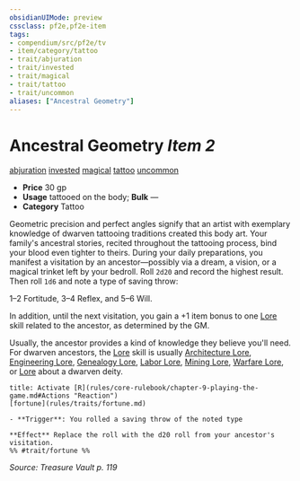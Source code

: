 ```yaml
---
obsidianUIMode: preview
cssclass: pf2e,pf2e-item
tags:
- compendium/src/pf2e/tv
- item/category/tattoo
- trait/abjuration
- trait/invested
- trait/magical
- trait/tattoo
- trait/uncommon
aliases: ["Ancestral Geometry"]
---
```

# Ancestral Geometry *Item 2*  
[abjuration](rules/traits/abjuration.md)  [invested](rules/traits/invested.md)  [magical](rules/traits/magical.md)  [tattoo](rules/traits/tattoo-lowg.md)  [uncommon](rules/traits/uncommon.md)  

- **Price** 30 gp
- **Usage** tattooed on the body; **Bulk** —
- **Category** Tattoo

Geometric precision and perfect angles signify that an artist with exemplary knowledge of dwarven tattooing traditions created this body art. Your family's ancestral stories, recited throughout the tattooing process, bind your blood even tighter to theirs. During your daily preparations, you manifest a visitation by an ancestor—possibly via a dream, a vision, or a magical trinket left by your bedroll. Roll `2d20` and record the highest result. Then roll `1d6` and note a type of saving throw:

1–2 Fortitude, 3–4 Reflex, and 5–6 Will.

In addition, until the next visitation, you gain a +1 item bonus to one [Lore](compendium/skills.md#Lore) skill related to the ancestor, as determined by the GM.

Usually, the ancestor provides a kind of knowledge they believe you'll need. For dwarven ancestors, the [Lore](compendium/skills.md#Lore) skill is usually [Architecture Lore](compendium/skills.md#Lore), [Engineering Lore](compendium/skills.md#Lore), [Genealogy Lore](compendium/skills.md#Lore), [Labor Lore](compendium/skills.md#Lore), [Mining Lore](compendium/skills.md#Lore), [Warfare Lore](compendium/skills.md#Lore), or [Lore](compendium/skills.md#Lore) about a dwarven deity.

```ad-embed-ability
title: Activate [R](rules/core-rulebook/chapter-9-playing-the-game.md#Actions "Reaction")
[fortune](rules/traits/fortune.md)  

- **Trigger**: You rolled a saving throw of the noted type

**Effect** Replace the roll with the d20 roll from your ancestor's visitation.  
%% #trait/fortune %%
```

*Source: Treasure Vault p. 119*